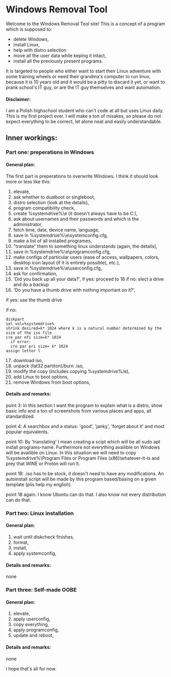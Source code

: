 # Windows Removal Tool
Welcome to the Windows Removal Tool site! This is a concept of a program which is supposed to:
- delete Windows,
- install Linux,
- help with distro selection
- move all the user data while keping it intact,
- install all the previously present programs.

It is targeted to people who either want to start their Linux adventure with some training wheels or need their grandma's computer to run linux, because it is 10 years old and it would be a pitty to discard it yet, or want to prank school's IT guy, or are the IT guy themselves and want automation.  

#### Disclaimer:
I am a Polish highschool student who can't code at all but uses Linux daily. This is my first project ever. I will make a ton of misakes, so please do not expect everything to be correct, let alone neat and easily understandable. 

## Inner workings:

### Part one: preperations in Windows

#### General plan:

The first part is preperations to overwrite Windows. I think it should look more or less like this:
1. elevate,
2. ask whether to dualboot or singleboot,
3. distro selection (look at the details),
4. program compatibility check,
5. create %systemdrive%\e (it doesn't always have to be C:\),
6. ask about usernames and their passwords and which is the administrator,
7. fetch time, date, device name, language,
8. save in %systemdrive%\e\systemconfig.cfg,
9. make a list of all installed programes,
10. "translate" them to something linux understands (again, the details),
11. save in %systemdrive%\e\programconfig.cfg,
12. make configs of particular users (ease of access, wallpapers, colors, desktop icon layout (if it is entirely possible), etc.),
13. save in %systemdrive%\e\userconfig.cfg,
14. ask for confirmation,
15. 'Did you back up all your data?',
  if yes: proceed to 16
  if no: slect a drive and do a backup
16. 'Do you have a thumb drive with nothing important on it?',

  if yes: use the thumb drive

  if no: 
 
    diskpart
    sel vol=%systemdrive%
    shrink desired=k* 1024 where k is a natural number determined by the size of the iso file
    cre par efi size=k* 1024
      if error:
      cre par pri size= k* 1024
    assign letter l
17. download iso,
18. unpack (fat32 partiton)/burn .iso,
19. modify the copy (includes copying %systemdrive%/e),
20. add Linux to boot options,
21. remove Windows from boot options,

#### Details and remarks:

point 3: In this section I want the program to explain what is a distro, show basic info and a ton of screenshots from various places and apps, all standardized.

point 4: A searchbox and a status: 'good', 'janky', 'forget about it' and most popular equivalents.

point 10: By 'translating' I mean creating a scipt which will be all sudo apt install programs-name. Furthermore not everything availible on Windows will be availible on Linux. In this situation we will need to copy %systemdrive%\Program Files or Program Files (x86)\whatever-it-is and prey that WINE or Proton will run it. 

point 18: .iso has to be stock, it doesn't need to have any modifications. An autoinstall script will be made by this program based/basing on a given template (plis help my english).

point 18 again: I know Ubuntu can do that. I also know not every distribution can do that.

### Part two: Linux installation

#### General plan:

1. wait until diskcheck finishes,
2. format,
3. install,
4. apply systemconfig,

#### Details and remarks:

none

### Part three: Self-made OOBE

#### General plan:

1. elevate,
2. apply userconfig,
3. copy everything,
4. apply programconfig,
5. update and reboot,

#### Details and remarks:

none

I hope that's all for now.
